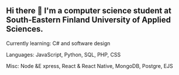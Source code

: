 ## Hi there 👋 I'm a computer science student at South-Eastern Finland University of Applied Sciences.



Currently learning: C# and software design

Languages: JavaScript, Python, SQL, PHP, CSS

Misc: Node &E xpress, React & React Native, MongoDB, Postgre, EJS
